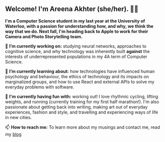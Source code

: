 ## Welcome! I'm Areena Akhter (she/her). :woman_technologist:
**I'm a Computer Science student in my last year at the University of Waterloo, with a passion for understanding how, and why, we think the way that we do. Next fall, I'm heading back to Apple to work for their Camera and Photo Storytelling team.**

🔭 **I’m currently working on:** studying neural networks, approaches to cognitive science, and why technology was inherently built **against** the interests of underrepresented populations in my 4A term of Computer Science.

🌱 **I’m currently learning about:** how technologies have influenced human psychology and behaviour, the ethics of technology and its impacts on marginalized groups, and how to use React and external APIs to solve my everyday problems with software.

👯 **I'm currently having fun with:** working out! I love rhythmic cycling, lifting weights, and running (currently training for my first half marathon!). I'm also passionate about getting back into writing, making art out of everyday experiences, fashion and style, and travelling and experiencing ways of life in new cities. 

📫 **How to reach me:** To learn more about my musings and contact me, read my [blog](areenaakhter.medium.com)
